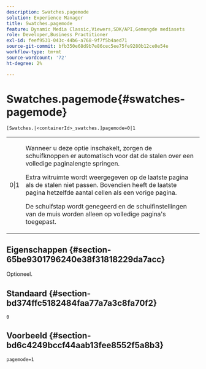 ```yaml
---
description: Swatches.pagemode
solution: Experience Manager
title: Swatches.pagemode
feature: Dynamic Media Classic,Viewers,SDK/API,Gemengde mediasets
role: Developer,Business Practitioner
exl-id: feef9531-043c-44b6-a768-9f7f5b4aed71
source-git-commit: bfb350e68d9b7e86cec5ee75fe9280b12ce0e54e
workflow-type: tm+mt
source-wordcount: '72'
ht-degree: 2%

---
```


# Swatches.pagemode{#swatches-pagemode}

`[Swatches.|<containerId>_swatches.]pagemode=0|1`

<table id="table_52306D2150BC4EE2BD4CE4C718E96CC0"> 
 <tbody> 
  <tr> 
   <td colname="col1"> <p> <span class="codeph"> 0|1  </span> </p> </td> 
   <td colname="col2"> <p> Wanneer u deze optie inschakelt, zorgen de schuifknoppen er automatisch voor dat de stalen over een volledige paginalengte springen. </p> <p>Extra witruimte wordt weergegeven op de laatste pagina als de stalen niet passen. Bovendien heeft de laatste pagina hetzelfde aantal cellen als een vorige pagina. </p> <p>De schuifstap wordt genegeerd en de schuifinstellingen van de muis worden alleen op volledige pagina's toegepast. </p> </td> 
  </tr> 
 </tbody> 
</table>

## Eigenschappen {#section-65be9301796240e38f31818229da7acc}

Optioneel.

## Standaard {#section-bd374ffc5182484faa77a7a3c8fa70f2}

`0`

## Voorbeeld {#section-bd6c4249bccf44aab13fee8552f5a8b3}

`pagemode=1`
